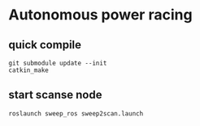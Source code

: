 # Autonomous power racing 

## quick compile
```
git submodule update --init
catkin_make
```

## start scanse node
```
roslaunch sweep_ros sweep2scan.launch 
```


